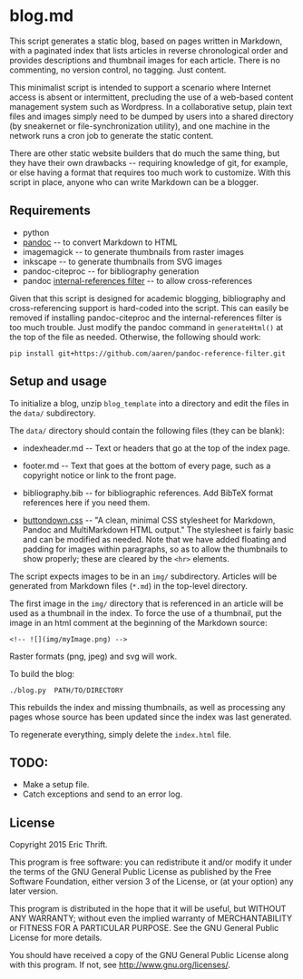 # blog.md

This script generates a static blog, based on pages written in Markdown, with a 
paginated index that lists articles in reverse chronological order and provides 
descriptions and thumbnail images for each article. There is no commenting, no 
version control, no tagging. Just content.

This minimalist script is intended to support a scenario where Internet access 
is absent or intermittent, precluding the use of a web-based content management 
system such as Wordpress. In a collaborative setup, plain text files and images 
simply need to be dumped by users into a shared directory (by sneakernet or 
file-synchronization utility), and one machine in the network runs a cron job 
to generate the static content.

There are other static website builders that do much the same thing, but they 
have their own drawbacks -- requiring knowledge of git, for example, or else 
having a format that requires too much work to customize. With this script in 
place, anyone who can write Markdown can be a blogger. 

## Requirements

- python
- [pandoc] -- to convert Markdown to HTML
- imagemagick  -- to generate thumbnails from raster images
- inkscape -- to generate thumbnails from SVG images
- pandoc-citeproc -- for bibliography generation
- pandoc [internal-references filter] -- to allow cross-references


Given that this script is designed for academic blogging, bibliography and 
cross-referencing support is hard-coded into the script. This can easily be 
removed if installing pandoc-citeproc and the internal-references filter is too 
much trouble. Just modify the pandoc command in `generateHtml()` at the top of 
the file as needed. Otherwise, the following should work:
    
    pip install git+https://github.com/aaren/pandoc-reference-filter.git


## Setup and usage

To initialize a blog, unzip `blog_template` into a directory and edit the files 
in the `data/` subdirectory.

The `data/` directory should contain the following files (they can be blank):

  - indexheader.md -- Text or headers that go at the top of the index page.
  
  - footer.md -- Text that goes at the bottom of every page, such as a 
    copyright notice or link to the front page.

  - bibliography.bib -- for bibliographic references. Add BibTeX format
    references here if you need them.

  - [buttondown.css] -- "A clean, minimal CSS stylesheet for Markdown, Pandoc 
    and MultiMarkdown HTML output." The stylesheet is fairly basic and can be 
    modified as needed. Note that we have added floating and padding for images 
    within paragraphs, so as to allow the thumbnails to show properly; these 
    are cleared by the `<hr>` elements.
  

[buttondown.css]: https://gist.github.com/ryangray/1882525/

The script expects images to be in an `img/` subdirectory. Articles will be 
generated from Markdown files (`*.md`) in the top-level directory.

The first image in the `img/` directory that is referenced in an article will 
be used as a thumbnail in the index. To force the use of a thumbnail, put the 
image in an html comment at the beginning of the Markdown source:
    
    <!-- ![](img/myImage.png) -->

Raster formats (png, jpeg) and svg will work.

[pandoc]: http://johnmacfarlane.net/pandoc/README.html
[internal-references filter]: https://github.com/aaren/pandoc-reference-filter


To build the blog:

    ./blog.py  PATH/TO/DIRECTORY

This rebuilds the index and missing thumbnails, as well as processing any pages
whose source has been updated since the index was last generated.

To regenerate everything, simply delete the `index.html` file.


## TODO:

- Make a setup file.
- Catch exceptions and send to an error log.

## License

Copyright 2015 Eric Thrift.

This program is free software: you can redistribute it and/or modify
it under the terms of the GNU General Public License as published by
the Free Software Foundation, either version 3 of the License, or
(at your option) any later version.

This program is distributed in the hope that it will be useful,
but WITHOUT ANY WARRANTY; without even the implied warranty of
MERCHANTABILITY or FITNESS FOR A PARTICULAR PURPOSE.  See the
GNU General Public License for more details.

You should have received a copy of the GNU General Public License
along with this program.  If not, see <http://www.gnu.org/licenses/>.
